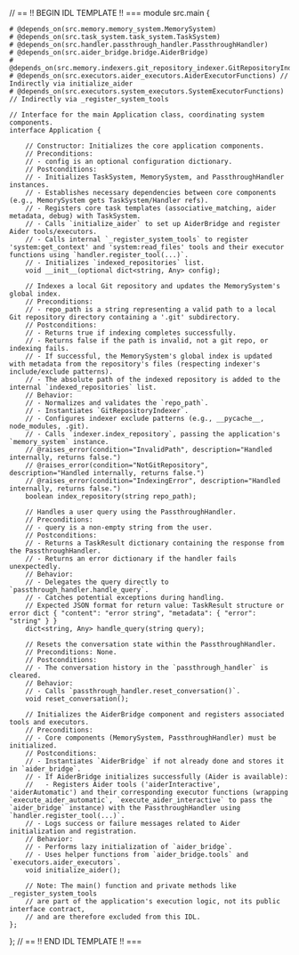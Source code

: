 // == !! BEGIN IDL TEMPLATE !! ===
module src.main {

    # @depends_on(src.memory.memory_system.MemorySystem)
    # @depends_on(src.task_system.task_system.TaskSystem)
    # @depends_on(src.handler.passthrough_handler.PassthroughHandler)
    # @depends_on(src.aider_bridge.bridge.AiderBridge)
    # @depends_on(src.memory.indexers.git_repository_indexer.GitRepositoryIndexer)
    # @depends_on(src.executors.aider_executors.AiderExecutorFunctions) // Indirectly via initialize_aider
    # @depends_on(src.executors.system_executors.SystemExecutorFunctions) // Indirectly via _register_system_tools

    // Interface for the main Application class, coordinating system components.
    interface Application {

        // Constructor: Initializes the core application components.
        // Preconditions:
        // - config is an optional configuration dictionary.
        // Postconditions:
        // - Initializes TaskSystem, MemorySystem, and PassthroughHandler instances.
        // - Establishes necessary dependencies between core components (e.g., MemorySystem gets TaskSystem/Handler refs).
        // - Registers core task templates (associative_matching, aider metadata, debug) with TaskSystem.
        // - Calls `initialize_aider` to set up AiderBridge and register Aider tools/executors.
        // - Calls internal `_register_system_tools` to register 'system:get_context' and 'system:read_files' tools and their executor functions using `handler.register_tool(...)`.
        // - Initializes `indexed_repositories` list.
        void __init__(optional dict<string, Any> config);

        // Indexes a local Git repository and updates the MemorySystem's global index.
        // Preconditions:
        // - repo_path is a string representing a valid path to a local Git repository directory containing a '.git' subdirectory.
        // Postconditions:
        // - Returns true if indexing completes successfully.
        // - Returns false if the path is invalid, not a git repo, or indexing fails.
        // - If successful, the MemorySystem's global index is updated with metadata from the repository's files (respecting indexer's include/exclude patterns).
        // - The absolute path of the indexed repository is added to the internal `indexed_repositories` list.
        // Behavior:
        // - Normalizes and validates the `repo_path`.
        // - Instantiates `GitRepositoryIndexer`.
        // - Configures indexer exclude patterns (e.g., __pycache__, node_modules, .git).
        // - Calls `indexer.index_repository`, passing the application's `memory_system` instance.
        // @raises_error(condition="InvalidPath", description="Handled internally, returns false.")
        // @raises_error(condition="NotGitRepository", description="Handled internally, returns false.")
        // @raises_error(condition="IndexingError", description="Handled internally, returns false.")
        boolean index_repository(string repo_path);

        // Handles a user query using the PassthroughHandler.
        // Preconditions:
        // - query is a non-empty string from the user.
        // Postconditions:
        // - Returns a TaskResult dictionary containing the response from the PassthroughHandler.
        // - Returns an error dictionary if the handler fails unexpectedly.
        // Behavior:
        // - Delegates the query directly to `passthrough_handler.handle_query`.
        // - Catches potential exceptions during handling.
        // Expected JSON format for return value: TaskResult structure or error dict { "content": "error string", "metadata": { "error": "string" } }
        dict<string, Any> handle_query(string query);

        // Resets the conversation state within the PassthroughHandler.
        // Preconditions: None.
        // Postconditions:
        // - The conversation history in the `passthrough_handler` is cleared.
        // Behavior:
        // - Calls `passthrough_handler.reset_conversation()`.
        void reset_conversation();

        // Initializes the AiderBridge component and registers associated tools and executors.
        // Preconditions:
        // - Core components (MemorySystem, PassthroughHandler) must be initialized.
        // Postconditions:
        // - Instantiates `AiderBridge` if not already done and stores it in `aider_bridge`.
        // - If AiderBridge initializes successfully (Aider is available):
        //   - Registers Aider tools ('aiderInteractive', 'aiderAutomatic') and their corresponding executor functions (wrapping `execute_aider_automatic`, `execute_aider_interactive` to pass the `aider_bridge` instance) with the PassthroughHandler using `handler.register_tool(...)`.
        // - Logs success or failure messages related to Aider initialization and registration.
        // Behavior:
        // - Performs lazy initialization of `aider_bridge`.
        // - Uses helper functions from `aider_bridge.tools` and `executors.aider_executors`.
        void initialize_aider();

        // Note: The main() function and private methods like _register_system_tools
        // are part of the application's execution logic, not its public interface contract,
        // and are therefore excluded from this IDL.
    };
};
// == !! END IDL TEMPLATE !! ===
